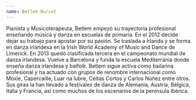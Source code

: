 ```yaml
---
name: Betlem Burcet
---
```


Pianista y Musicoterapeuta, Betlem empezó su trayectoria profesional enseñando música y danza en escuelas de primaria. En el 2012 decide dejar su trabajo para apostar por su pasión. Se traslada a Irlanda y se forma en danza irlandesa en la Irish World Academy of Music and Dance de Limerick. En 2013 quedó clasificada tercera en el campeonato mundial de danza irlandesa. Vuelve a Barcelona y funda la escuela Mediterránia donde enseña danza irlandesa y balfolk. Betlem sigue activa como bailarina profesional y ha actuado con grupos de renombre internacional como Moxie, Capercaille, Luar na lubre, Celtas Cortos y Carlos Núñez entre otros. Sus giras la han llevado a festivales de danza de Alemania, Austria, Bélgica, Italia y Francia, así como muchos de los escenarios de la península Ibérica.
